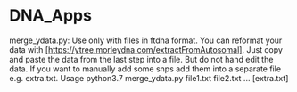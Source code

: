 # DNA_Apps

merge_ydata.py:
Use only with files in ftdna format.
You can reformat your data with [https://ytree.morleydna.com/extractFromAutosomal]. Just copy and paste the data from the last step into a file.
But do not hand edit the data.
If you want to manually add some snps add them into a separate file e.g. extra.txt.
Usage python3.7 merge_ydata.py file1.txt file2.txt ... [extra.txt]
